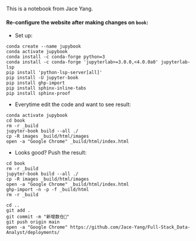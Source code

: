 This is a notebook from Jace Yang.

#### Re-configure the website after making changes on `book`:


- Set up:
```
conda create --name jupybook
conda activate jupybook
conda install -c conda-forge python=3
conda install -c conda-forge 'jupyterlab>=3.0.0,<4.0.0a0' jupyterlab-lsp
pip install 'python-lsp-server[all]'
pip install -U jupyter-book
pip install ghp-import
pip install sphinx-inline-tabs
pip install sphinx-proof
```

- Everytime edit the code and want to see result:

```
conda activate jupybook
cd book
rm -r _build
jupyter-book build --all ./
cp -R images _build/html/images
open -a "Google Chrome" _build/html/index.html
```

- Looks good? Push the result:

```
cd book
rm -r _build
jupyter-book build --all ./
cp -R images _build/html/images
open -a "Google Chrome" _build/html/index.html
ghp-import -n -p -f _build/html
rm -r _build

cd ..
git add .
git commit -m "新增数仓📒"
git push origin main
open -a "Google Chrome" https://github.com/Jace-Yang/Full-Stack_Data-Analyst/deployments/
```